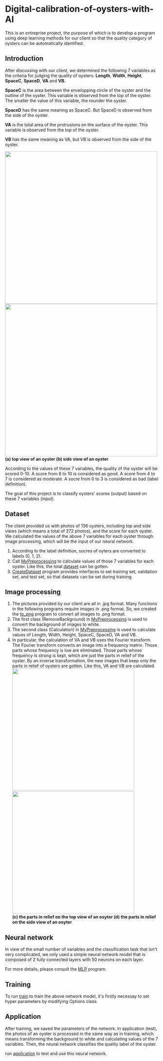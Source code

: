 # Digital-calibration-of-oysters-with-AI
This is an entreprise project, the purpose of which is to develop a program using deep learning methods for our client so that the quality category of oysters can be automatically identified.

## Introduction
After discussing with our client, we determined the following 7 variables as the criteria for judging the quality of oysters: **Length**, **Width**, **Height**, **SpaceC**, **SpaceD**, **VA** and **VB**.

**SpaceC** is the area between the envelopping circle of the oyster and the outline of the oyster. This variable is observed from the top of the oyster. The smaller the value of this variable, the rounder the oyster.

**SpaceD** has the same meaning as SpaceC. But SpaceD is observed from the side of the oyster.

**VA** is the total area of the protrusions on the surface of the oyster. This variable is observed from the top of the oyster.

**VB** has the same meaning as VA, but VB is observed from the side of the oyster.

<img src="https://github.com/Weizhe-JIA/3.Digital-calibration-of-oysters-with-AI/blob/main/imgs/001d.png" width="500"/><img src="https://github.com/Weizhe-JIA/3.Digital-calibration-of-oysters-with-AI/blob/main/imgs/001c.png" width="500"/>
<br>**(a) top view of an oyster                                                      (b) side view of an oyster**

According to the values of these 7 variables, the quality of the oyster will be scored 0-10. A score from 8 to 10 is considered as good. A score from 4 to 7 is considered as moderate. A socre from 0 to 3 is considered as bad (label definition).

The goal of this project is to classify oysters' scores (output) based on these 7 variables (input).

## Dataset
The client provided us with photos of 136 oysters, including top and side views (which means a total of 272 photos), and the score for each oyster. We calculated the values of the above 7 variables for each oyster through image processing, which will be the input of our neural network.

1. According to the label definition, socres of oyters are converted to labels (0, 1, 2).
2. Call [MyPreprocessing](https://github.com/Weizhe-JIA/3.Digital-calibration-of-oysters-with-AI/blob/main/image_processing/MyPreprocessing.py/) to calculate values of those 7 variables for each oyster. Like this, the total [dataset](https://github.com/Weizhe-JIA/3.Digital-calibration-of-oysters-with-AI/blob/main/train/dataset.csv/) can be gotten.
3. [CreateDataset](https://github.com/Weizhe-JIA/3.Digital-calibration-of-oysters-with-AI/blob/main/dataset/CreateDataset.py/) program provides interfaces to set training set, validation set, and test set, so that datasets can be set during training.

## Image processing
1. The pictures provided by our client are all in .jpg format. Many functions in the following programs require images in .png format. So, we created the [to_png](https://github.com/Weizhe-JIA/3.Digital-calibration-of-oysters-with-AI/blob/main/image_processing/to_png.py/) program to convert all images to .png format.
2. The first class (RemoveBackground) in [MyPreprocessing](https://github.com/Weizhe-JIA/3.Digital-calibration-of-oysters-with-AI/blob/main/image_processing/MyPreprocessing.py/) is used to convert the background of images to white.
3. The second class (Calculation) in [MyPreprocessing](https://github.com/Weizhe-JIA/3.Digital-calibration-of-oysters-with-AI/blob/main/image_processing/MyPreprocessing.py/) is used to calculate values of Length, Width, Height, SpaceC, SpaceD, VA and VB.
4. In particular, the calculation of VA and VB uses the Fourier transform. The Fourier transform converts an image into a frequency matrix. Those parts whose frequency is low are eliminated. Those parts whose frequency is strong is kept, which are just the parts in relief of the oyster. By an inverse transformation, the new images that keep only the parts in relief of oysters are gotten. Like this, VA and VB are calculated.
<br><img src="https://github.com/Weizhe-JIA/3.Digital-calibration-of-oysters-with-AI/blob/main/imgs/FFT2.png" width="400"/><img src="https://github.com/Weizhe-JIA/3.Digital-calibration-of-oysters-with-AI/blob/main/imgs/FFT1.png" width="400"/>
<br>**(c) the parts in relief on the top view of an osyter            (d) the parts in relief on the side view of an osyter**

## Neural network
In view of the small number of variables and the classification task that isn't very complicated, we only used a simple neural network model that is composed of 2 fully connected layers with 50 neurons on each layer.

For more details, please consult the [MLP](https://github.com/Weizhe-JIA/3.Digital-calibration-of-oysters-with-AI/blob/main/network/MLP.py/) program.

## Training
To run [train](https://github.com/Weizhe-JIA/3.Digital-calibration-of-oysters-with-AI/blob/main/train/train.py/) to train the above network model, it's firstly necessay to set hyper parameters by modifying Options class.

## Application
After training, we saved the parameters of the network. In application (test), the photos of an oyster is processed in the same way as in training, which means transforming the background to white and calculating values of the 7 variables. Then, the neural network classifies the quality label of the oyster.

run [application](https://github.com/Weizhe-JIA/3.Digital-calibration-of-oysters-with-AI/blob/main/test/application.py/) to test and use this neural network.
